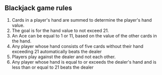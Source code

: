 ## Blackjack game rules 
1. Cards in a player's hand are summed to determine the player's hand value.
2. The goal is for the hand value to not exceed 21.
3. An Ace can be equal to 1 or 11, based on the value of the other cards in the hand.
4. Any player whose hand consists of five cards without their hand exceeding 21 automatically beats the dealer
5. Players play against the dealer and not each other.
6. Any player whose hand is equal to or exceeds the dealer's hand and is less than or equal to 21 beats the dealer
